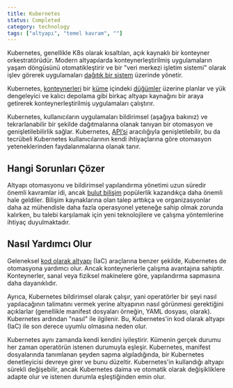 ```yaml
---
title: Kubernetes
status: Completed
category: technology
tags: ["altyapı", "temel kavram", ""]
---
```


Kubernetes, genellikle K8s olarak kısaltılan, açık kaynaklı bir konteyner orkestratörüdür.
Modern altyapılarda konteynerleştirilmiş uygulamaların yaşam döngüsünü otomatikleştirir ve bir "veri merkezi işletim sistemi" olarak işlev görerek uygulamaları [dağıtık bir sistem](/tr/distributed-systems/) üzerinde yönetir.

Kubernetes, [konteynerleri](../container/) bir [küme](../cluster/) içindeki [düğümler](../nodes/) üzerine planlar ve yük dengeleyici ve kalıcı depolama gibi birkaç altyapı kaynağını bir araya getirerek konteynerleştirilmiş uygulamaları çalıştırır.

Kubernetes, kullanıcıların uygulamaları bildirimsel (aşağıya bakınız) ve tekrarlanabilir bir şekilde  dağıtmalarına olanak tanıyan bir otomasyon ve genişletilebilirlik sağlar.
Kubernetes, [API’si](../application-programming-interface/) aracılığıyla genişletilebilir, bu da tecrübeli Kubernetes kullanıcılarının kendi ihtiyaçlarına göre otomasyon yeteneklerinden faydalanmalarına olanak tanır.

## Hangi Sorunları Çözer

Altyapı otomasyonu ve bildirimsel yapılandırma yönetimi uzun süredir önemli kavramlar idi, ancak [bulut bilişim](../cloud-computing/) popülerlik kazandıkça daha önemli hale geldiler.
Bilişim kaynaklarına olan talep arttıkça ve organizasyonlar daha az mühendisle daha fazla operasyonel yeteneğe sahip olmak zorunda kalırken, bu talebi karşılamak için yeni teknolojilere ve çalışma yöntemlerine ihtiyaç duyulmaktadır.

## Nasıl Yardımcı Olur

Geleneksel [kod olarak altyapı](../infrastructure-as-code/) (IaC) araçlarına benzer şekilde, Kubernetes de otomasyona yardımcı olur. Ancak konteynerlerle çalışma avantajına sahiptir.
Konteynerler, sanal veya fiziksel makinelere göre, yapılandırma sapmasına daha dayanıklıdır. 

Ayrıca, Kubernetes bildirimsel olarak çalışır, yani operatörler bir şeyi nasıl yapılacağının talimatını vermek yerine altyapının nasıl görünmesi gerektiğini açıklarlar (genellikle manifest dosyaları örneğin, YAML dosyası, olarak).
Kubernetes ardından "nasıl" ile ilgilenir.
Bu, Kubernetes'in kod olarak altyapı (IaC) ile son derece uyumlu olmasına neden olur.

Kubernetes aynı zamanda kendi kendini iyileştirir.
Kümenin gerçek durumu her zaman operatörün istenen durumuyla eşleşir.
Kubernetes, manifest dosyalarında tanımlanan şeyden sapma algıladığında, bir Kubernetes denetleyicisi devreye girer ve bunu düzeltir.
Kubernetes'in kullandığı altyapı sürekli değişebilir, ancak Kubernetes daima ve otomatik olarak değişikliklere adapte olur ve istenen durumla eşleştiğinden emin olur.
